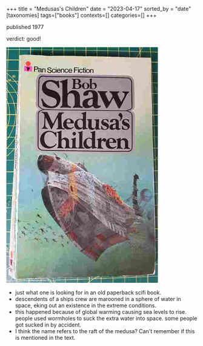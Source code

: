 +++
title = "Medusas's Children"
date = "2023-04-17"
sorted_by = "date"
[taxonomies]
tags=["books"]
contexts=[]
categories=[]
+++

published 1977

verdict: good!

![front cover](./images/medusas_children.jpg)

- just what one is looking for in an old paperback scifi book.
- descendents of a ships crew are marooned in a sphere of water in space, eking
  out an existence in the extreme conditions.
- this happened because of global warming causing sea levels to rise. people
  used wormholes to suck the extra water into space. some people got sucked in
  by accident.
- I think the name refers to the raft of the medusa? Can't remember if this is
  mentioned in the text.